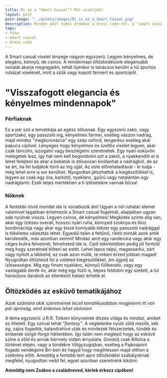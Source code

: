 ```yaml
---
title: Mi az a "Smart Casual"? Mit viseljek?
layout: post
post-image: "../assets/images/Mi_is_az_a_Smart_Casual.png"
description: Minden amit tudni érdemes a dress code-ról, a "smart casual" öltözködésről és a tematikáról
tags:
- ruha
- smart casual
- dress code
---
```


A Smart casual viselet lényege nagyon egyszerű. Legyen kényelmes, de elegáns, könnyű, de csinos. A mindennapi öltözködésünk elegánsabb vonalát akarja megragadni, tehát ilyenkor is tanácsos kerülni a túl sportos ruházat viselését, mint a szűk vagy kopott farmert és sportcipőt.

# "Visszafogott elegancia és kényelmes mindennapok" <br>

### Férfiaknak


Ez a pár szó a tematikája az egész stílusnak. Egy egyszerű zakó, vagy sportzakó, egy passzoló ing, kényelmes farmer, esetleg vászon nadrág, majd mindez "megkoronázva" egy szép oxford, tengerész esetleg akár papucs cipővel. Lényeges hogy kényelmes és szellős viselet legyen, akár csak táncolni, iszogatni vagy beszlégetni szeretnétek. Egy nyári esküvőn melegetek lesz, így hát nem kell begombolni azt a zakót, a nyakkendőt el is lehet felejteni és akár a bokátok is stílusosan kivillanhat a nadrágból, de az se árt, ha fel tudjátok tűrni az ing ujját. Az este előrehaladtával - ki tudja - még lehet erre is sor kerülhet.
Nyugodtan játszhattok a kiegészítőkkel is, legyen az csak egy óra, karkötő, nyaklánc, gyűrű vagy netalántán egy nadrágtartó. Ezek teljes mértékben a ti ízlésetekre vannak bízva!

### Nőknek

A fentebbi rövid mondat ide is vonatkozik ám! Ugyan a női ruhatár elemei valamivel tágabban értelmezik a Smart casual fogalmát, alapjaiban ugyan oda nyúlnak vissza. Legyen csinos, de kényelmes! Megkötés szinte alig van, akár egy ízléses overall, hosszú nyári ruha, könnyed szoknya és blúz kombinációja vagy akár egy kissé komlyabb blézer egy passzoló nadrággal is tökéletes választás lehet. Egyedül talán a feltűnő, rikító minták azok amik kerülendők, más azonban semmi! Mindaz amit egy randevúra vagy akár egy céges bulira felvennél, felveheted ide is.
Cipő tekintetében pedig jól fontold meg hogy szeretnéd tölteni az estét. Lehet lapos talpú, magassarkú, zárt vagy nyitott a lábbelid, ez csak azon múlik, te miben érzed jobban magad! 
Nyugodtan öltöztesd fel a visleted kiegészítőkkel, ám ügyelj az ízlésességre. Míg egy finom nyaklánc, könnyű füllbevaló, vagy egy vastagabb derék öv, akár még egy füző is, képes feldobni egy szetett, a túl hansúlyos darabok az ellenkező hatást érhetik el. 

## Öltözködés az esküvő tematikájához
*Azok számára akik szeretnének kicsit tematikusabban megjelenni itt van pár apróság, amit érdemes lehet elolvasni* <br>

A téma egyszerű: J.R.R. Tolkien könyveinek díszes világa és mindaz, amiket ez ihletett. Egy szóval tehát *"fantasy"*. A végtelenbe nyúló zöld mezők, kék ég, zajos fogadók, kalandrahívó utak és mindezek félszerzetek, tündék és emberek sürgő-forgó hátterében. Így talán nem meglepő hogy az esküvő színe a zöld és annak bármely vidám árnyalata. 
Gondolj csak Bilbóra a történet elején, vagy a tündékre Völgyzugojban, esetleg a Pajkospóni fogadó vendégeire Bri-ben és hagyd hogy megihlessen majd otthon a szekrény előtt. Ameddig a fentebb leírt apró öltözködési szabályoknak megfelel, nyugodtan vedd fel, egyet azonban szeretnénk kikötni:

**Ameddig nem Zsákos a családneved, kérlek érkezz cipőben!**